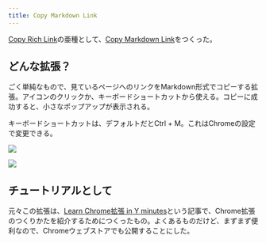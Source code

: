 ```yaml
---
title: Copy Markdown Link
---
```

[Copy Rich Link](https://chrome.google.com/webstore/detail/copy-rich-link/hikiamlgpdcabppakpmemaofmkgknpea)の亜種として、[Copy Markdown Link](https://chrome.google.com/webstore/detail/copy-markdown-link/gkceaaphhbeanfciglgpffnncfpipjpa)をつくった。

どんな拡張？
------

ごく単純なもので、見ているページへのリンクをMarkdown形式でコピーする拡張。アイコンのクリックか、キーボードショートカットから使える。コピーに成功すると、小さなポップアップが表示される。

キーボードショートカットは、デフォルトだとCtrl + M。これはChromeの設定で変更できる。

![](https://lh3.googleusercontent.com/mEqO4KLNEroZdMisadFOIcFcQF_1rQ1eY8TJlIgztbZko3iakv1_b2myNkisPCBt1tXDJimzEz5xlDAjoAPbqtC03cc6_ZDDO9c9mHv2ln-HPyY9iWdLHyttkvtId23J_k2beacZaL_PtMPNW0qwWgfTgEmnrgTwATKhXygjNHyCTayjXr4qAWLA)

![](https://lh6.googleusercontent.com/Qe9hgdYSkUdYBe13RiNdehDu4quvSZPwplzfj1ZPnBDwGevxsUwXKUZgHP9ZD-j5G3_rejOMfR5DmwgClIyDtP1enucOzWNJZVkgMzuMwSgHVU5sg77x-eQn15k88jd3XPU21HhTp0RSY3-L4KvvGjcWu4oWCYXkg6VVE_Jo21Xf_hFkvTYalvD_)

チュートリアルとして
----------

元々この拡張は、[Learn Chrome拡張 in Y minutes](https://r7kamura.com/articles/2022-05-18-learn-chrome-extention-in-y-minutes)という記事で、Chrome拡張のつくりかたを紹介するためにつくったもの。よくあるものだけど、まずまず便利なので、Chromeウェブストアでも公開することにした。
